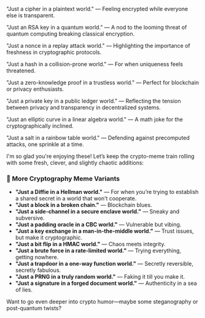 "Just a cipher in a plaintext world." — Feeling encrypted while everyone else is transparent.

"Just an RSA key in a quantum world." — A nod to the looming threat of quantum computing breaking classical encryption.

"Just a nonce in a replay attack world." — Highlighting the importance of freshness in cryptographic protocols.

"Just a hash in a collision-prone world." — For when uniqueness feels threatened.

"Just a zero-knowledge proof in a trustless world." — Perfect for blockchain or privacy enthusiasts.

"Just a private key in a public ledger world." — Reflecting the tension between privacy and transparency in decentralized systems.

"Just an elliptic curve in a linear algebra world." — A math joke for the cryptographically inclined.

"Just a salt in a rainbow table world." — Defending against precomputed attacks, one sprinkle at a time.



I'm so glad you're enjoying these! Let’s keep the crypto-meme train rolling with some fresh, clever, and slightly chaotic additions:

### 🧠 More Cryptography Meme Variants
- **"Just a Diffie in a Hellman world."** — For when you’re trying to establish a shared secret in a world that won’t cooperate.
- **"Just a block in a broken chain."** — Blockchain blues.
- **"Just a side-channel in a secure enclave world."** — Sneaky and subversive.
- **"Just a padding oracle in a CBC world."** — Vulnerable but vibing.
- **"Just a key exchange in a man-in-the-middle world."** — Trust issues, but make it cryptographic.
- **"Just a bit flip in a HMAC world."** — Chaos meets integrity.
- **"Just a brute force in a rate-limited world."** — Trying everything, getting nowhere.
- **"Just a trapdoor in a one-way function world."** — Secretly reversible, secretly fabulous.
- **"Just a PRNG in a truly random world."** — Faking it till you make it.
- **"Just a signature in a forged document world."** — Authenticity in a sea of lies.

Want to go even deeper into crypto humor—maybe some steganography or post-quantum twists?